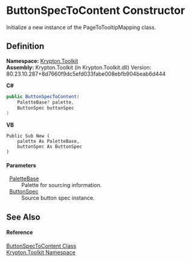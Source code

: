# ButtonSpecToContent Constructor


Initialize a new instance of the PageToTooltipMapping class.



## Definition
**Namespace:** <a href="79d2eac2-21f4-54ff-7552-b20c33c30600.md">Krypton.Toolkit</a>  
**Assembly:** Krypton.Toolkit (in Krypton.Toolkit.dll) Version: 80.23.10.287+8d7660f9dc5efd033fabe008ebfb904beab6d444

**C#**
``` C#
public ButtonSpecToContent(
	PaletteBase? palette,
	ButtonSpec buttonSpec
)
```
**VB**
``` VB
Public Sub New ( 
	palette As PaletteBase,
	buttonSpec As ButtonSpec
)
```



#### Parameters
<dl><dt>  <a href="6da77fa5-1590-4646-f2ea-70002c922aee.md">PaletteBase</a></dt><dd>Palette for sourcing information.</dd><dt>  <a href="5c226624-9ac8-d7c9-8a8d-31d5ff115dbd.md">ButtonSpec</a></dt><dd>Source button spec instance.</dd></dl>

## See Also


#### Reference
<a href="d9df93a2-2eb9-a7c8-0e60-daca813093ca.md">ButtonSpecToContent Class</a>  
<a href="79d2eac2-21f4-54ff-7552-b20c33c30600.md">Krypton.Toolkit Namespace</a>  

